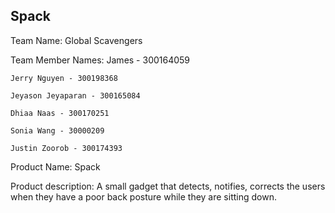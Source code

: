 Spack
-----

Team Name: Global Scavengers


Team Member Names:
	James - 300164059

	Jerry Nguyen - 300198368

	Jeyason Jeyaparan - 300165084

	Dhiaa Naas - 300170251
	
	Sonia Wang - 30000209

	Justin Zoorob - 300174393 


Product Name: 
	Spack

Product description: A small gadget that detects, notifies,
corrects the users when they have a poor back posture while
they are sitting down.


